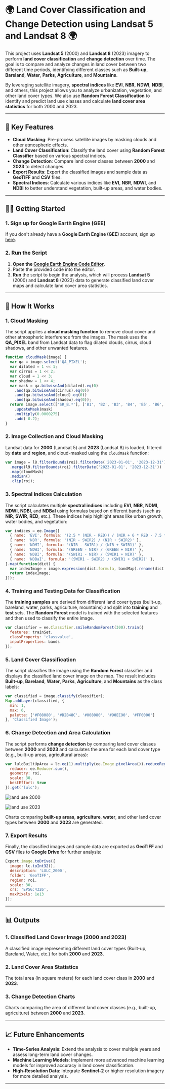 # 🌍 **Land Cover Classification and Change Detection using Landsat 5 and Landsat 8** 🌍

This project uses **Landsat 5** (2000) and **Landsat 8** (2023) imagery to perform **land cover classification** and **change detection** over time. The goal is to compare and analyze changes in land cover between two different time periods, identifying different classes such as **Built-up**, **Bareland**, **Water**, **Parks**, **Agriculture**, and **Mountains**.

By leveraging satellite imagery, **spectral indices** like **EVI**, **NBR**, **NDWI**, **NDBI**, and others, this project allows you to analyze urbanization, vegetation, and other land cover types. We also use **Random Forest Classification** to identify and predict land use classes and calculate **land cover area statistics** for both 2000 and 2023.

---

## 🚀 **Key Features**

- **Cloud Masking**: Pre-process satellite images by masking clouds and other atmospheric effects.
- **Land Cover Classification**: Classify the land cover using **Random Forest Classifier** based on various spectral indices.
- **Change Detection**: Compare land cover classes between **2000** and **2023** to detect changes.
- **Export Results**: Export the classified images and sample data as **GeoTIFF** and **CSV** files.
- **Spectral Indices**: Calculate various indices like **EVI**, **NBR**, **NDWI**, and **NDBI** to better understand vegetation, built-up areas, and water bodies.

---

## 🧑‍🔬 **Getting Started**

### 1. **Sign up for Google Earth Engine (GEE)**

If you don't already have a **Google Earth Engine (GEE)** account, sign up [here](https://signup.earthengine.google.com/).

### 2. **Run the Script**

1. **Open the [Google Earth Engine Code Editor](https://code.earthengine.google.com/)**.
2. Paste the provided code into the editor.
3. **Run** the script to begin the analysis, which will process **Landsat 5** (2000) and **Landsat 8** (2023) data to generate classified land cover maps and calculate land cover area statistics.

---

## 🔧 **How It Works**

### 1. **Cloud Masking**

The script applies a **cloud masking function** to remove cloud cover and other atmospheric interference from the images. The mask uses the **QA_PIXEL** band from Landsat data to flag dilated clouds, cirrus, cloud shadows, and other unwanted features.

```javascript
function cloudMask(image) {
  var qa = image.select('QA_PIXEL');
  var dilated = 1 << 1;
  var cirrus = 1 << 2;
  var cloud = 1 << 3;
  var shadow = 1 << 4;
  var mask = qa.bitwiseAnd(dilated).eq(0)
    .and(qa.bitwiseAnd(cirrus).eq(0))
    .and(qa.bitwiseAnd(cloud).eq(0))
    .and(qa.bitwiseAnd(shadow).eq(0));
  return image.select(['SR_B.*'], ['B1', 'B2', 'B3', 'B4', 'B5', 'B6', 'B7'])
    .updateMask(mask)
    .multiply(0.0000275)
    .add(-0.2);
}
```

### 2. **Image Collection and Cloud Masking**

Landsat data for **2000** (Landsat 5) and **2023** (Landsat 8) is loaded, filtered by **date** and **region**, and cloud-masked using the `cloudMask` function:

```javascript
var image = l8.filterBounds(roi).filterDate('2023-01-01', '2023-12-31')
  .merge(l9.filterBounds(roi).filterDate('2023-01-01', '2023-12-31'))
  .map(cloudMask)
  .median()
  .clip(roi);
```

### 3. **Spectral Indices Calculation**

The script calculates multiple **spectral indices** including **EVI**, **NBR**, **NDMI**, **NDWI**, **NDBI**, and **NDBaI** using formulas based on different bands (such as **NIR**, **SWIR**, **RED**, etc.). These indices help highlight areas like urban growth, water bodies, and vegetation:

```javascript
var indices = ee.Image([
  { name: 'EVI', formula: '(2.5 * (NIR - RED)) / (NIR + 6 * RED - 7.5 * BLUE + 1)' },
  { name: 'NBR', formula: '(NIR - SWIR2) / (NIR + SWIR2)' },
  { name: 'NDMI', formula: '(NIR - SWIR1) / (NIR + SWIR1)' },
  { name: 'NDWI', formula: '(GREEN - NIR) / (GREEN + NIR)' },
  { name: 'NDBI', formula: '(SWIR1 - NIR) / (SWIR1 + NIR)' },
  { name: 'NDBaI', formula: '(SWIR1 - SWIR2) / (SWIR1 + SWIR2)' },
].map(function(dict) {
  var indexImage = image.expression(dict.formula, bandMap).rename(dict.name);
  return indexImage;
}));
```

### 4. **Training and Testing Data for Classification**

The **training samples** are derived from different land cover types (built-up, bareland, water, parks, agriculture, mountains) and split into **training** and **test** sets. The **Random Forest** model is trained with the selected features and then used to classify the entire image.

```javascript
var classifier = ee.Classifier.smileRandomForest(300).train({
  features: trainSet,
  classProperty: 'classvalue',
  inputProperties: bands
});
```

### 5. **Land Cover Classification**

The script classifies the image using the **Random Forest** classifier and displays the classified land cover image on the map. The result includes **Built-up**, **Bareland**, **Water**, **Parks**, **Agriculture**, and **Mountains** as the class labels:

```javascript
var classified = image.classify(classifier);
Map.addLayer(classified, {
  min: 1,
  max: 6,
  palette: ['#F08080', '#D2B48C', '#008080', '#90EE90', '#FF0000']
}, 'Classified Image');
```

### 6. **Change Detection and Area Calculation**

The script performs **change detection** by comparing land cover classes between **2000** and **2023** and calculates the area for each land cover type (e.g., built-up areas, agricultural areas):

```javascript
var lulcBuiltUpArea = lc.eq(1).multiply(ee.Image.pixelArea()).reduceRegion({
  reducer: ee.Reducer.sum(),
  geometry: roi,
  scale: 30,
  bestEffort: true
}).get('lulc');
```
![land use 2000](https://github.com/user-attachments/assets/cc1c8cef-d491-4a07-a6be-1c155c706b4a)

![land use 2023](https://github.com/user-attachments/assets/80422bcd-c384-4157-a738-f2aa439778b2)


Charts comparing **built-up areas**, **agriculture**, **water**, and other land cover types between **2000** and **2023** are generated.

### 7. **Export Results**

Finally, the classified images and sample data are exported as **GeoTIFF** and **CSV** files to **Google Drive** for further analysis:

```javascript
Export.image.toDrive({
  image: lc.toInt32(),
  description: 'LULC_2000',
  folder: 'GeoTIFF',
  region: roi,
  scale: 30,
  crs: 'EPSG:4326',
  maxPixels: 1e13
});
```

---

## 📊 **Outputs**

### 1. **Classified Land Cover Image (2000 and 2023)**

A classified image representing different land cover types (Built-up, Bareland, Water, etc.) for both **2000** and **2023**.

### 2. **Land Cover Area Statistics**

The total area (in square meters) for each land cover class in **2000** and **2023**.

### 3. **Change Detection Charts**

Charts comparing the area of different land cover classes (e.g., built-up, agriculture) between **2000** and **2023**.

---

## 📈 **Future Enhancements**

- **Time-Series Analysis**: Extend the analysis to cover multiple years and assess long-term land cover changes.
- **Machine Learning Models**: Implement more advanced machine learning models for improved accuracy in land cover classification.
- **High-Resolution Data**: Integrate **Sentinel-2** or higher resolution imagery for more detailed analysis.

---

